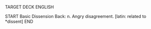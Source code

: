 TARGET DECK
ENGLISH

START
Basic
Dissension
Back: n. Angry disagreement. [latin: related to *dissent]
END
